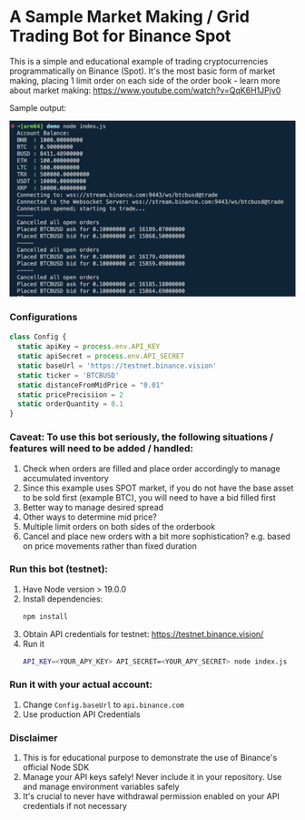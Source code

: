 # A Sample Market Making / Grid Trading Bot for Binance Spot

This is a simple and educational example of trading cryptocurrencies programmatically on Binance (Spot). It's the most basic form of market making, placing 1 limit order on each side of the order book - learn more about market making: https://www.youtube.com/watch?v=QqK6H1JPjv0

Sample output:

![output](/assets/output.png)

### Configurations
```js
class Config {
  static apiKey = process.env.API_KEY
  static apiSecret = process.env.API_SECRET
  static baseUrl = 'https://testnet.binance.vision'
  static ticker = 'BTCBUSD'
  static distanceFromMidPrice = "0.01"
  static pricePrecisiion = 2
  static orderQuantity = 0.1
}
```

### Caveat: To use this bot seriously, the following situations / features will need to be added / handled:

1. Check when orders are filled and place order accordingly to manage accumulated inventory
2. Since this example uses SPOT market, if you do not have the base asset to be sold first (example BTC), you will need to have a bid filled first
3. Better way to manage desired spread
4. Other ways to determine mid price?
5. Multiple limit orders on both sides of the orderbook
6. Cancel and place new orders with a bit more sophistication? e.g. based on price movements rather than fixed duration

### Run this bot (testnet):
1. Have Node version > 19.0.0
2. Install dependencies:
    ```sh
    npm install
    ```
3. Obtain API credentials for testnet: https://testnet.binance.vision/
4. Run it
    ```sh
    API_KEY=<YOUR_APY_KEY> API_SECRET=<YOUR_APY_SECRET> node index.js
    ```

### Run it with your actual account:
1. Change `Config.baseUrl` to `api.binance.com`
2. Use production API Credentials

### Disclaimer
1. This is for educational purpose to demonstrate the use of Binance's official Node SDK
2. Manage your API keys safely! Never include it in your repository. Use and manage environment variables safely
3. It's crucial to never have withdrawal permission enabled on your API credentials if not necessary